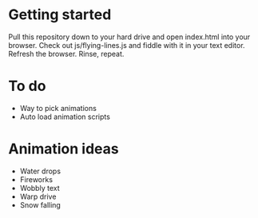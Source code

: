 # Getting started

Pull this repository down to your hard drive and open index.html into your browser. Check out js/flying-lines.js and fiddle with it in your text editor. Refresh the browser. Rinse, repeat.

# To do

* Way to pick animations
* Auto load animation scripts

# Animation ideas

* Water drops
* Fireworks
* Wobbly text
* Warp drive
* Snow falling
